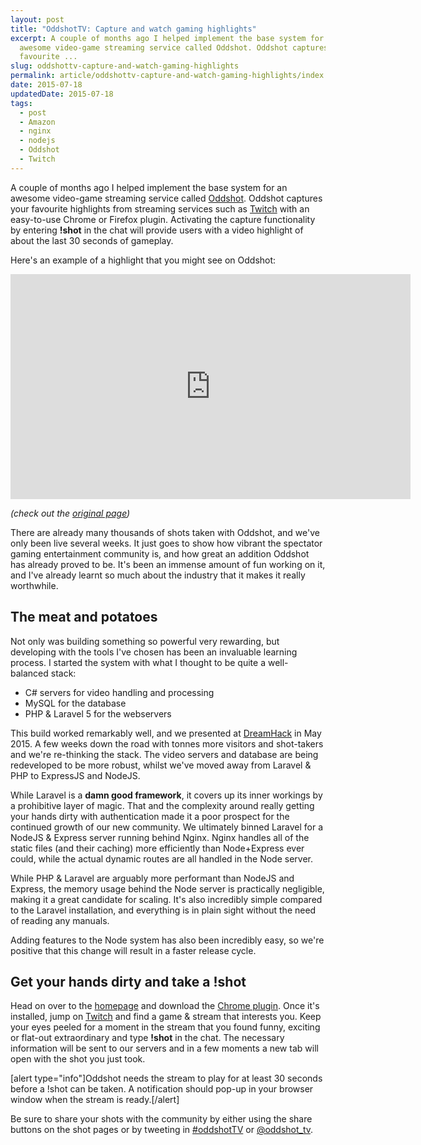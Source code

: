 ```yaml
---
layout: post
title: "OddshotTV: Capture and watch gaming highlights"
excerpt: A couple of months ago I helped implement the base system for an
  awesome video-game streaming service called Oddshot. Oddshot captures your
  favourite ...
slug: oddshottv-capture-and-watch-gaming-highlights
permalink: article/oddshottv-capture-and-watch-gaming-highlights/index.html
date: 2015-07-18
updatedDate: 2015-07-18
tags:
  - post
  - Amazon
  - nginx
  - nodejs
  - Oddshot
  - Twitch
---
```


A couple of months ago I helped implement the base system for an awesome video-game streaming service called [Oddshot](http://oddshot.tv/). Oddshot captures your favourite highlights from streaming services such as [Twitch](http://www.twitch.tv/) with an easy-to-use Chrome or Firefox plugin. Activating the capture functionality by entering **!shot** in the chat will provide users with a video highlight of about the last 30 seconds of gameplay.

Here's an example of a highlight that you might see on Oddshot:

<iframe src="http://oddshot.tv/shot/LIRIK_589_201507102303143797/embed" width="640" height="360" frameborder="0"></iframe>

_(check out the [original page](http://oddshot.tv/shot/LIRIK_589_201507102303143797))_

There are already many thousands of shots taken with Oddshot, and we've only been live several weeks. It just goes to show how vibrant the spectator gaming entertainment community is, and how great an addition Oddshot has already proved to be. It's been an immense amount of fun working on it, and I've already learnt so much about the industry that it makes it really worthwhile.

## The meat and potatoes

Not only was building something so powerful very rewarding, but developing with the tools I've chosen has been an invaluable learning process. I started the system with what I thought to be quite a well-balanced stack:

*   C# servers for video handling and processing
*   MySQL for the database
*   PHP &amp; Laravel 5 for the webservers

This build worked remarkably well, and we presented at [DreamHack](http://www.dreamhack.se/) in May 2015\. A few weeks down the road with tonnes more visitors and shot-takers and we're re-thinking the stack. The video servers and database are being redeveloped to be more robust, whilst we've moved away from Laravel &amp; PHP to ExpressJS and NodeJS.

While Laravel is a **damn good framework**, it covers up its inner workings by a prohibitive layer of magic. That and the complexity around really getting your hands dirty with authentication made it a poor prospect for the continued growth of our new community. We ultimately binned Laravel for a NodeJS &amp; Express server running behind Nginx. Nginx handles all of the static files (and their caching) more efficiently than Node+Express ever could, while the actual dynamic routes are all handled in the Node server.

While PHP &amp; Laravel are arguably more performant than NodeJS and Express, the memory usage behind the Node server is practically negligible, making it a great candidate for scaling. It's also incredibly simple compared to the Laravel installation, and everything is in plain sight without the need of reading any manuals.

Adding features to the Node system has also been incredibly easy, so we're positive that this change will result in a faster release cycle.

## Get your hands dirty and take a !shot

Head on over to the [homepage](http://oddshot.tv/) and download the [Chrome plugin](https://chrome.google.com/webstore/detail/oddshot/olnoeeagkgpkplnhmnnlgodjnjgckhja?authuser=2). Once it's installed, jump on [Twitch](http://www.twitch.tv/) and find a game &amp; stream that interests you. Keep your eyes peeled for a moment in the stream that you found funny, exciting or flat-out extraordinary and type **!shot** in the chat. The necessary information will be sent to our servers and in a few moments a new tab will open with the shot you just took.

[alert type="info"]Oddshot needs the stream to play for at least 30 seconds before a !shot can be taken. A notification should pop-up in your browser window when the stream is ready.[/alert]

Be sure to share your shots with the community by either using the share buttons on the shot pages or by tweeting in [#oddshotTV](https://twitter.com/hashtag/oddshotTV) or [@oddshot_tv](https://twitter.com/oddshot_tv).
